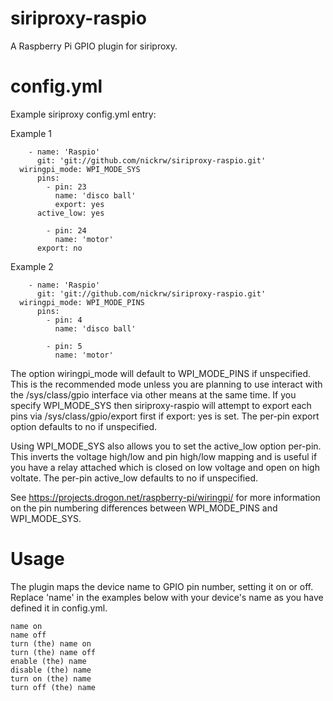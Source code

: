 siriproxy-raspio
================

A Raspberry Pi GPIO plugin for siriproxy.

config.yml
==========

Example siriproxy config.yml entry:

Example 1

        - name: 'Raspio'
          git: 'git://github.com/nickrw/siriproxy-raspio.git'
	  wiringpi_mode: WPI_MODE_SYS
          pins:
            - pin: 23
              name: 'disco ball'
              export: yes
	      active_low: yes
    
            - pin: 24
              name: 'motor'
	      export: no

Example 2

        - name: 'Raspio'
          git: 'git://github.com/nickrw/siriproxy-raspio.git'
	  wiringpi_mode: WPI_MODE_PINS
          pins:
            - pin: 4
              name: 'disco ball'
    
            - pin: 5
              name: 'motor'

The option wiringpi\_mode will default to WPI\_MODE\_PINS if unspecified. This
is the recommended mode unless you are planning to use interact with the
/sys/class/gpio interface via other means at the same time. If you specify
WPI\_MODE\_SYS then siriproxy-raspio will attempt to export each pins via
/sys/class/gpio/export first if export: yes is set. The per-pin export option
defaults to no if unspecified.

Using WPI\_MODE\_SYS also allows you to set the active\_low option per-pin. This
inverts the voltage high/low and pin high/low mapping and is useful if you have
a relay attached which is closed on low voltage and open on high voltate. The
per-pin active\_low defaults to no if unspecified.

See https://projects.drogon.net/raspberry-pi/wiringpi/ for more information on
the pin numbering differences between WPI\_MODE\_PINS and WPI\_MODE\_SYS.

Usage
=====

The plugin maps the device name to GPIO pin number, setting it on or off.
Replace 'name' in the examples below with your device's name as you have defined
it in config.yml.

    name on
    name off
    turn (the) name on
    turn (the) name off
    enable (the) name
    disable (the) name
    turn on (the) name
    turn off (the) name
